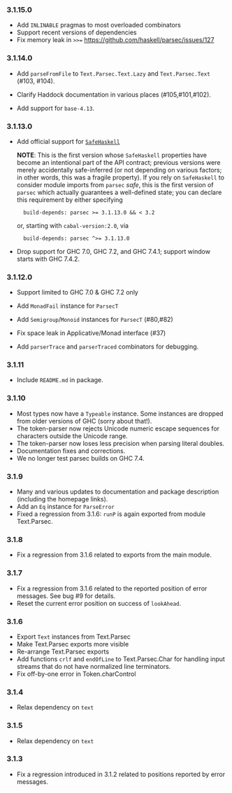 ### 3.1.15.0

- Add `INLINABLE` pragmas to most overloaded combinators
- Support recent versions of dependencies
- Fix memory leak in `>>=` https://github.com/haskell/parsec/issues/127

### 3.1.14.0

- Add `parseFromFile` to `Text.Parsec.Text.Lazy` and `Text.Parsec.Text` (#103, #104).

- Clarify Haddock documentation in various places (#105,#101,#102).

- Add support for `base-4.13`.

### 3.1.13.0

- Add official support for [`SafeHaskell`](http://downloads.haskell.org/~ghc/latest/docs/html/users_guide/safe_haskell.html)

    **NOTE**: This is the first version whose `SafeHaskell` properties
    have become an intentional part of the API contract; previous
    versions were merely accidentally safe-inferred (or not depending
    on various factors; in other words, this was a fragile
    property). If you rely on `SafeHaskell` to consider module imports
    from `parsec` *safe*, this is the first version of `parsec` which
    actually guarantees a well-defined state; you can declare this
    requirement by either specifying

        build-depends: parsec >= 3.1.13.0 && < 3.2

    or, starting with `cabal-version:2.0`, via

        build-depends: parsec ^>= 3.1.13.0

- Drop support for GHC 7.0, GHC 7.2, and GHC 7.4.1; support window
  starts with GHC 7.4.2.

### 3.1.12.0

- Support limited to GHC 7.0 & GHC 7.2 only

- Add `MonadFail` instance for `ParsecT`
- Add `Semigroup`/`Monoid` instances for `ParsecT` (#80,#82)
- Fix space leak in Applicative/Monad interface (#37)
- Add `parserTrace` and `parserTraced` combinators for debugging.

### 3.1.11

- Include `README.md` in package.

### 3.1.10

- Most types now have a `Typeable` instance. Some instances are dropped from
  older versions of GHC (sorry about that!).
- The token-parser now rejects Unicode numeric escape sequences for characters
  outside the Unicode range.
- The token-parser now loses less precision when parsing literal doubles.
- Documentation fixes and corrections.
- We no longer test parsec builds on GHC 7.4.

### 3.1.9

- Many and various updates to documentation and package description (including
  the homepage links).
- Add an `Eq` instance for `ParseError`
- Fixed a regression from 3.1.6: `runP` is again exported from module
  Text.Parsec.

### 3.1.8

- Fix a regression from 3.1.6 related to exports from the main module.

### 3.1.7

- Fix a regression from 3.1.6 related to the reported position of error messages.
  See bug #9 for details.
- Reset the current error position on success of `lookAhead`.

### 3.1.6

- Export `Text` instances from Text.Parsec
- Make Text.Parsec exports more visible
- Re-arrange Text.Parsec exports
- Add functions `crlf` and `endOfLine` to Text.Parsec.Char for handling
  input streams that do not have normalized line terminators.
- Fix off-by-one error in Token.charControl

### 3.1.4

- Relax dependency on `text`

### 3.1.5

- Relax dependency on `text`

### 3.1.3

- Fix a regression introduced in 3.1.2 related to positions reported by error messages.
